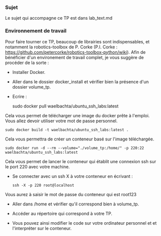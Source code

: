 ### Sujet
Le sujet qui accompagne ce TP est dans lab\_text.md


### Environnement de travail
Pour faire tourner ce TP, beaucoup de librairies sont indispensables, et notamment la robotics-toolbox de P. Corke (P.I. Corke : https://github.com/petercorke/robotics-toolbox-python/wiki). Afin de bénéficier d'un environement de travail complet, je vous suggère de procéder de la sorte : 

- Installer Docker.

- Aller dans le dossier docker_install et vérifier bien la présence d'un dossier volume\_tp. 

- Ecrire :

    sudo docker pull waelbachta/ubuntu_ssh_labs:latest

Cela vous permet de télécharger une image du docker prête à l'emploi. Vous allez devoir utiliser votre mot de passe personnel.

    sudo docker build -t waelbachta/ubuntu_ssh_labs:latest .

 Cela vous permettra de créer un conteneur basé sur l'image téléchargée.


 	sudo docker run -d --rm --volume="./volume_tp:/home/" -p 220:22 waelbachta/ubuntu_ssh_labs:latest

Cela vous permet de lancer le conteneur qui établit une connexion ssh sur le port 220 avec votre machine.

- Se connecter avec un ssh X à votre conteneur en écrivant :
     ```
    ssh -X -p 220 root@localhost
 	```
 Vous aurez à saisir le mot de passe du conteneur qui est root123

 - Aller dans /home et vérifier qu'il correspond bien à volume\_tp.

 - Accéder au répertoire qui correspond à votre TP.

 - Vous pouvez ainsi modifier le code sur votre ordinateur personnel et et l'interpréter sur le conteneur.

